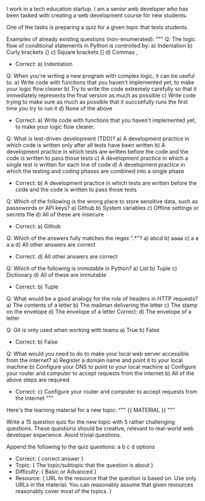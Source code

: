 I work in a tech education startup. I am a senior web developer who has been tasked with creating a web development course for new students.

One of the tasks is preparing a quiz for a given topic that tests students.

Examples of already existing questions (non-enumerated):
"""
Q: The logic flow of conditional statements in Python is controlled by:
a) Indentation
b) Curly brackets {}
c) Square brackets []
d) Commas ,
- Correct: a) Indentation

Q: When you're writing a new program with complex logic, it can be useful to:
a) Write code with functions that you haven't implemented yet, to make your logic flow clearer
b) Try to write the code extremely carefully so that it immediately represents the final version as much as possible
c) Write code trying to make sure as much as possible that it succsefully runs the first time you try to run it
d) None of the above
- Correct: a) Write code with functions that you haven't implemented yet, to make your logic flow clearer.

Q: What is test-driven development (TDD)?
a) A development practice in which code is written only after all tests have been written
b) A development practice in which tests are written before the code and the code is written to pass those tests
c) A development practice in which a single test is written for each line of code
d) A development practice in which the testing and coding phases are combined into a single phase
- Correct: b) A development practice in which tests are written before the code and the code is written to pass those tests

Q: Which of the following is the wrong place to store sensitive data, such as passowords or API keys?
a) Github
b) System variables
c) Offline settings or secrets file
d) All of these are insecure
- Correct: a) Github

Q: Which of the answers fully matches the regex ".*"?
a) abcd
b) aaaa
c) a a a a
d) All other answers are correct
- Correct: d) All other answers are correct

Q: Which of the following is immutable in Python?
a) List
b) Tuple
c) Dictionary
d) All of these are immutable
- Correct: b) Tuple

Q: What would be a good analogy for the role of headers in HTTP requests?
a) The contents of a letter
b) The mailman delivering the letter
c) The stamp on the envelope
d) The envelope of a letter
Correct: d) The envelope of a letter

Q: Git is only used when working with teams
a) True
b) False
- Correct: b) False

Q: What would you need to do to make your local web server accessible from the internet?
a) Register a domain name and point it to your local machine
b) Configure your DNS to point to your local machine
a) Configure your router and computer to accept requests from the internet
b) All of the above steps are required
- Correct: c) Configure your router and computer to accept requests from the internet
"""

Here's the learning material for a new topic:
"""
{{ MATERIAL }}
"""

Write a 15 question quiz for the new topic with 5 rather challenging questions. These questions should be creative, relevant to real-world web developer experience. Avoid trivial questions.

Append the following to the quiz questions:
a b c d options
- Correct: { correct answer }
- Topic: { The topic/subtopic that the question is about }
- Difficulty: { Basic or Advanced }
- Resource: { URL to the resource that the question is based on. Use only URLs in the material. You can reasonably assume that given resources reasonably cover most of the topics. }